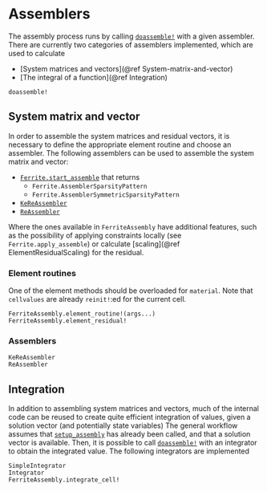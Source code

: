 # Assemblers
The assembly process runs by calling [`doassemble!`](@ref) with a given assembler. 
There are currently two categories of assemblers implemented, which are used to calculate
- [System matrices and vectors](@ref System-matrix-and-vector)
- [The integral of a function](@ref Integration)

```@docs
doassemble!
```

## System matrix and vector
In order to assemble the system matrices and residual vectors, it is necessary to define the appropriate 
element routine and choose an assembler. The following assemblers can be used to assemble the system matrix and vector:
- [`Ferrite.start_assemble`](https://ferrite-fem.github.io/Ferrite.jl/stable/reference/assembly/#Ferrite.start_assemble) that returns
  - `Ferrite.AssemblerSparsityPattern`
  - `Ferrite.AssemblerSymmetricSparsityPattern`
- [`KeReAssembler`](@ref)
- [`ReAssembler`](@ref)

Where the ones available in `FerriteAssembly` have additional features, 
such as the possibility of applying constraints locally (see `Ferrite.apply_assemble`) or calculate [scaling](@ref ElementResidualScaling) for the residual. 

### Element routines
One of the element methods should be overloaded for `material`. 
Note that `cellvalues` are already `reinit!`:ed for the current cell.
```@docs
FerriteAssembly.element_routine!(args...)
FerriteAssembly.element_residual!
```

### Assemblers
```@docs
KeReAssembler
ReAssembler
```

## Integration
In addition to assembling system matrices and vectors, much of the internal code can be reused 
to create quite efficient integration of values, given a solution vector (and potentially state variables)
The general workflow assumes that [`setup_assembly`](@ref) has already been called, and that a solution 
vector is available. Then, it is possible to call [`doassemble!`](@ref) with an integrator to 
obtain the integrated value. The following integrators are implemented
```@docs
SimpleIntegrator
Integrator
FerriteAssembly.integrate_cell!
```